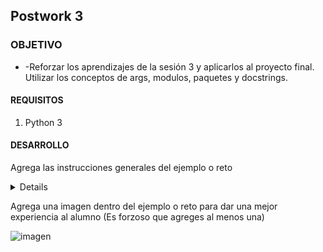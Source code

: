 ## Postwork 3

### OBJETIVO

- -Reforzar los aprendizajes de la sesión 3 y  aplicarlos al proyecto final. Utilizar los conceptos de args, modulos, paquetes y docstrings.

#### REQUISITOS

1. Python 3

#### DESARROLLO

Agrega las instrucciones generales del ejemplo o reto

<details>

        <summary>Solucion</summary>
        <p> Agrega aqui la solucion</p>
        <p>Recuerda! escribe cada paso para desarrollar la solución del ejemplo o reto </p>
</details>

Agrega una imagen dentro del ejemplo o reto para dar una mejor experiencia al alumno (Es forzoso que agreges al menos una)

![imagen](https://picsum.photos/200/300)


